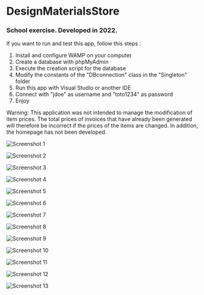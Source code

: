 # DesignMaterialsStore

### School exercise. Developed in 2022.

If you want to run and test this app, follow this steps :

1. Install and configure WAMP on your computer
2. Create a database with phpMyAdmin
3. Execute the creation script for the database
4. Modify the constants of the "DBconnection" class in the "Singleton" folder
5. Run this app with Visual Studio or another IDE
6. Connect with "jdoe" as username and "toto1234" as password
7. Enjoy

Warning: This application was not intended to manage the modification of item prices. The total prices of invoices that have already been generated will therefore be incorrect if the prices of the items are changed. In addition, the homepage has not been developed.

![Screenshot 1](https://github.com/vigne10/DesignMaterialsStore/blob/main/Screenshots/screenshot-1.png "Screenshot Title Text 1")

![Screenshot 2](https://github.com/vigne10/DesignMaterialsStore/blob/main/Screenshots/screenshot-2.png "Screenshot Title Text 2")

![Screenshot 3](https://github.com/vigne10/DesignMaterialsStore/blob/main/Screenshots/screenshot-3.png "Screenshot Title Text 3")

![Screenshot 4](https://github.com/vigne10/DesignMaterialsStore/blob/main/Screenshots/screenshot-4.png "Screenshot Title Text 4")

![Screenshot 5](https://github.com/vigne10/DesignMaterialsStore/blob/main/Screenshots/screenshot-5.png "Screenshot Title Text 5")

![Screenshot 6](https://github.com/vigne10/DesignMaterialsStore/blob/main/Screenshots/screenshot-6.png "Screenshot Title Text 6")

![Screenshot 7](https://github.com/vigne10/DesignMaterialsStore/blob/main/Screenshots/screenshot-7.png "Screenshot Title Text 7")

![Screenshot 8](https://github.com/vigne10/DesignMaterialsStore/blob/main/Screenshots/screenshot-8.png "Screenshot Title Text 8")

![Screenshot 9](https://github.com/vigne10/DesignMaterialsStore/blob/main/Screenshots/screenshot-9.png "Screenshot Title Text 9")

![Screenshot 10](https://github.com/vigne10/DesignMaterialsStore/blob/main/Screenshots/screenshot-10.png "Screenshot Title Text 10")

![Screenshot 11](https://github.com/vigne10/DesignMaterialsStore/blob/main/Screenshots/screenshot-11.png "Screenshot Title Text 11")

![Screenshot 12](https://github.com/vigne10/DesignMaterialsStore/blob/main/Screenshots/screenshot-12.png "Screenshot Title Text 12")

![Screenshot 13](https://github.com/vigne10/DesignMaterialsStore/blob/main/Screenshots/screenshot-13.png "Screenshot Title Text 13")
